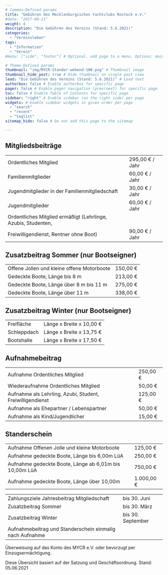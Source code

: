```yaml
---
# Common-Defined params
title: "Gebühren des Mecklenburgischen Yachtclubs Rostock e.V."
#date: "2017-08-21"
weight: 4
description: "Die Gebühren des Vereins (Stand: 5.6.2021)"
categories:
  - "Vereinsleben"
tags:
  - "Information"
  - "Verein"
#menu: ["side", "footer"] # Optional, add page to a menu. Options: main, side, footer

# Theme-Defined params
thumbnail: "img/MYCR-Stander-wehend-100.png" # Thumbnail image
thumbnail_hide_post: true # Hide thumbnail on single post view
lead: "Die Gebühren des Vereins (Stand: 5.6.2021)" # Lead text
authorbox: false # Enable authorbox for specific page
pager: false # Enable pager navigation (prev/next) for specific page
toc: false # Enable Table of Contents for specific page
sidebar: "right" # Enable sidebar (on the right side) per page
widgets: # Enable sidebar widgets in given order per page
  - "search"
  - "recent"
  - "taglist"
sitemap_hide: false # Do not add this page to the sitemap

---
```


## Mitgliedsbeiträge
|                         |                            |
| ---------------------- | -------------------------- |
| Ordentliches Mitglied | 295,00 € / Jahr |
| Familienmitglieder | 60,00 € / Jahr |
| Jugendmitglieder in der Familienmitgliedschaft | 30,00 € / Jahr |
| Jugendmitglieder | 60,00 € / Jahr |
| Ordentliches Mitglied ermäßigt (Lehrlinge, Azubis, Studenten,
| Freiwilligendienst, Rentner ohne Boot) | 90,00 € / Jahr |

## Zusatzbeitrag Sommer (nur Bootseigner)


|                         |                            |
| ---------------------- | -------------------------- |
|Offene Jollen und kleine offene Motorboote |  150,00 € |
| Gedeckte Boote, Länge bis 8 m | 213,00 € |
| Gedeckte Boote, Länge über 8 m bis 11 m | 275,00 € |
| Gedeckte Boote, Länge über 11 m | 338,00 € |


## Zusatzbeitrag Winter (nur Bootseigner)
|                         |                            |
| ---------------------- | -------------------------- |
| Freifläche | Länge x Breite x 10,00 € | 
| Schleppdach | Länge x Breite x 13,75 € | 
| Bootshalle | Länge x Breite x 17,50 € | 

## Aufnahmebeitrag
|                         |                            |
| ---------------------- | -------------------------- |
| Aufnahme Ordentliches Mitglied | 250,00 € | 
| Wiederaufnahme Ordentliches Mitglied | 50,00 € | 
| Aufnahme als Lehrling, Azubi, Student, Freiwilligendienst | 125,00 € | 
| Aufnahme als Ehepartner / Lebenspartner | 50,00 € | 
| Aufnahme als Kind/Jugendlicher | 15,00 €| 

## Standerschein

|                         |                            |
| ---------------------- | -------------------------- |
| Aufnahme Offenen Jolle und kleine Motorboote | 125,00 € | 
| Aufnahme gedeckte Boote, Länge bis 6,00m LüA | 250,00 €| 
| Aufnahme gedeckte Boote, Länge ab 6,01m bis 10,00m LüA | 750,00 €| 
| Aufnahme gedeckte Boote, Länge über 10,00m | 1.000,00 €| 

|                         |                            |
| ---------------------- | -------------------------- |
| Zahlungsziele Jahresbeitrag Mitgliedschaft | bis 30. Juni |
| Zusatzbeitrag Sommer | bis 30. März |
| Zusatzbeitrag Winter | bis 30. September |
| Aufnahmebeitrag und Standerschein einmalig nach Aufnahme ||

Überweisung auf das Konto des MYCR e.V. oder bevorzugt per Einzugsermächtigung.

Diese Übersicht basiert auf der Satzung und Geschäftsordnung.
Stand: 05.06.2021